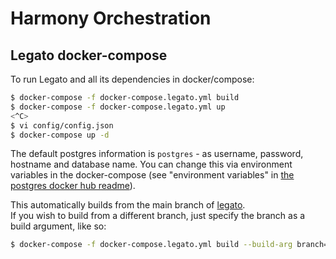 # Harmony Orchestration

## Legato docker-compose

To run Legato and all its dependencies in docker/compose:

```sh
$ docker-compose -f docker-compose.legato.yml build
$ docker-compose -f docker-compose.legato.yml up
<^C>
$ vi config/config.json
$ docker-compose up -d
```

The default postgres information is `postgres` - as username, password, hostname and database name.
You can change this via environment variables in the docker-compose (see "environment variables" in [the postgres docker hub readme](https://hub.docker.com/_/postgres)).

This automatically builds from the main branch of [legato](https://github.com/harmony-development/legato).
<br> If you wish to build from a different branch, just specify the branch as a build argument, like so:

```sh
$ docker-compose -f docker-compose.legato.yml build --build-arg branch=staging
```